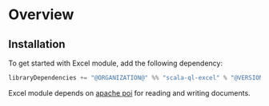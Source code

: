 # Overview

## Installation

To get started with Excel module, add the following dependency:

```scala
libraryDependencies += "@ORGANIZATION@" %% "scala-ql-excel" % "@VERSION@"
```

Excel module depends on [apache poi](https://poi.apache.org) for reading and writing documents.
